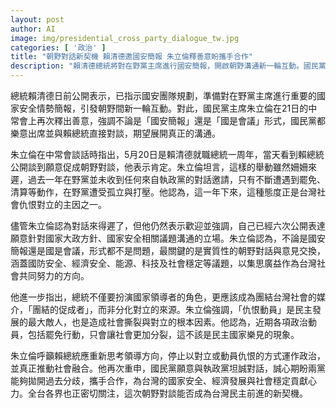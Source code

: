 ```yaml
---
layout: post
author: AI
image: img/presidential_cross_party_dialogue_tw.jpg
categories: [ '政治' ]
title: "朝野對話新契機 賴清德邀國安簡報 朱立倫釋善意盼攜手合作"
description: "賴清德總統將對在野黨主席進行國安簡報，開啟朝野溝通新一輪互動。國民黨主席朱立倫樂見其成，公開表示無論國安簡報或國是會議皆願參與，強調對話雖遲但誠摯歡迎，並呼籲兩黨拋開分歧，攜手合作，共同為台灣國家安全、經濟發展及社會穩定努力，讓此次朝野對談成為民主發展新起點。"
---
```

總統賴清德日前公開表示，已指示國安團隊規劃，準備對在野黨主席進行重要的國家安全情勢簡報，引發朝野間新一輪互動。對此，國民黨主席朱立倫在21日的中常會上再次釋出善意，強調不論是「國安簡報」還是「國是會議」形式，國民黨都樂意出席並與賴總統直接對談，期望展開真正的溝通。

朱立倫在中常會談話時指出，5月20日是賴清德就職總統一周年，當天看到賴總統公開談到願意促成朝野對談，他表示肯定。朱立倫坦言，這樣的舉動雖然姍姍來遲，過去一年在野黨並未收到任何來自執政黨的對話邀請，只有不斷遭遇到罷免、清算等動作，在野黨遭受孤立與打壓。他認為，這一年下來，這種態度正是台灣社會仇恨對立的主因之一。

儘管朱立倫認為對話來得遲了，但他仍然表示歡迎並強調，自己已經六次公開表達願意針對國家大政方針、國家安全相關議題溝通的立場。朱立倫認為，不論是國安簡報還是國是會議，形式都不是問題，最關鍵的是實質性的朝野對話與意見交換，涵蓋國防安全、經濟安全、能源、科技及社會穩定等議題，以集思廣益作為台灣社會共同努力的方向。

他進一步指出，總統不僅要扮演國家領導者的角色，更應該成為團結台灣社會的媒介，「團結的促成者」，而非分化對立的來源。朱立倫強調，「仇恨動員」是民主發展的最大敵人，也是造成社會撕裂與對立的根本因素。他認為，近期各項政治動員，包括罷免行動，只會讓社會更加分裂，這不該是民主國家樂見的現象。

朱立倫呼籲賴總統應重新思考領導方向，停止以對立或動員仇恨的方式運作政治，並真正推動社會融合。他再次重申，國民黨願意與執政黨坦誠對話，誠心期盼兩黨能夠拋開過去分歧，攜手合作，為台灣的國家安全、經濟發展與社會穩定貢獻心力。全台各界也正密切關注，這次朝野對談能否成為台灣民主前進的新契機。